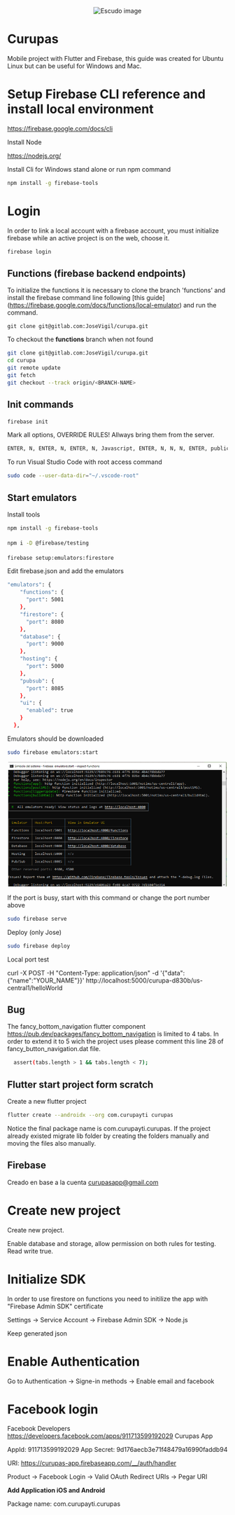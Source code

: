 <p align="center">
  <img src="images/curupas.png" alt="Escudo image"/>
</p>             
               
# Curupas

Mobile project with Flutter and Firebase, this guide was created for Ubuntu Linux but can be useful for Windows and Mac.

# Setup Firebase CLI reference and install local environment

https://firebase.google.com/docs/cli

Install Node

https://nodejs.org/

Install Cli for Windows stand alone or run npm command

```sh
npm install -g firebase-tools
```

# Login

In order to link a local account with a firebase account, you must initialize firebase while an active project is on the web, choose it. 

```sh
firebase login
```

## Functions (firebase backend endpoints)

To initialize the functions it is necessary to clone the branch 'functions' and install the firebase command line following [this guide] (https://firebase.google.com/docs/functions/local-emulator) and run the command.

```
git clone git@gitlab.com:JoseVigil/curupa.git
```

To checkout the **functions** branch when not found

```sh
git clone git@gitlab.com:JoseVigil/curupa.git
cd curupa
git remote update
git fetch 
git checkout --track origin/<BRANCH-NAME> 
```

Init commands
-------------

```sh
firebase init
```

Mark all options, OVERRIDE RULES! Allways bring them from the server.

```sh
ENTER, N, ENTER, N, ENTER, N, Javascript, ENTER, N, N, N, ENTER, public, ENTER, N, N, ENTER
```

To run Visual Studio Code with root access command

```sh
sudo code --user-data-dir="~/.vscode-root"
```

Start emulators
---------------

Install tools

```sh
npm install -g firebase-tools

npm i -D @firebase/testing

firebase setup:emulators:firestore
```

Edit firebase.json and add the emulators

```sh
"emulators": {
    "functions": {
      "port": 5001
    },
    "firestore": {
      "port": 8080
    },
    "database": {
      "port": 9000
    },
    "hosting": {
      "port": 5000
    },
    "pubsub": {
      "port": 8085
    },
    "ui": {
      "enabled": true
    }
  },
```

Emulators should be downloaded

```sh
sudo firebase emulators:start

```

<p align="center">
  <img width="500" height="284" src="images/emulators.png" alt="Escudo image"/>
</p>  

If the port is busy, start with this command or change the port number above

```sh
sudo firebase serve
```

Deploy (only Jose)

```sh
sudo firebase deploy
```

Local port test 

curl -X POST -H "Content-Type: application/json"  -d '{"data":{"name":"YOUR_NAME"}}'  http://localhost:5000/curupa-d830b/us-central1/helloWorld


Bug
---

The fancy_bottom_navigation flutter component https://pub.dev/packages/fancy_bottom_navigation is limited to 4 tabs. In order to extend it to 5 wich the project uses please comment this line 28 of fancy_button_navigation.dat file.

```sh
  assert(tabs.length > 1 && tabs.length < 7);
```

## Flutter start project form scratch

Create a new flutter project

```sh
flutter create --androidx --org com.curupayti curupas
```

Notice the final package name is com.curupayti.curupas. If the project already existed migrate lib folder by creating the folders manually and moving the files also manually. 

## Firebase 

Creado en base a la cuenta curupasapp@gmail.com

# Create new project

Create new project.

Enable database and storage, allow permission on both rules for testing. Read write true.

# Initialize SDK

In order to use firestore on functions you need to initilize the app with "Firebase Admin SDK" certificate 

Settings -> Service Account -> Firebase Admin SDK -> Node.js

Keep generated json

# Enable Authentication

Go to Authentication -> Signe-in methods -> Enable email and facebook

# Facebook login

Facebook Developers https://developers.facebook.com/apps/911713599192029 Curupas App

AppId: 911713599192029 
App Secret: 9d176aecb3e71f48479a16990faddb94

URI: https://curupas-app.firebaseapp.com/__/auth/handler

Product -> Facebook Login -> Valid OAuth Redirect URIs -> Pegar URI

**Add Application iOS and Android**

Package name: com.curupayti.curupas


